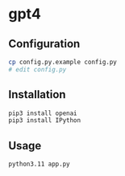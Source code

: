 # gpt4

## Configuration

```bash
cp config.py.example config.py
# edit config.py
```

## Installation

```bash
pip3 install openai
pip3 install IPython
```

## Usage

```bash
python3.11 app.py
```
